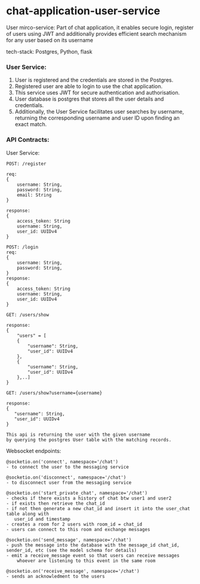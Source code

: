 # chat-application-user-service

User mirco-service: Part of chat application, it enables secure login, register of users using JWT and additionally provides efficient search mechanism for any user based on its username

tech-stack: Postgres, Python, flask


### User Service:

1. User is registered and the credentials are stored in the Postgres.
2. Registered user are able to login to use the chat application.
3. This service uses JWT for secure authentication and authorisation.
4. User database is postgres that stores all the user details and credentials.
5. Additionally, the User Service facilitates user searches by username, returning the corresponding username and user ID upon finding an exact match.



### API Contracts:

User Service:
```
POST: /register

req:
{
    username: String,
    password: String,
    email: String
}

response:
{
    access_token: String
    username: String,
    user_id: UUIDv4
}

POST: /login
req:
{
    username: String,
    password: String,
}
response:
{
    access_token: String
    username: String,
    user_id: UUIDv4
}

GET: /users/show

response:
{
    "users" = [
    {
        "username": String,
        "user_id": UUIDv4
    }, 
    {
        "username": String,
        "user_id": UUIDv4
    },..]
}

GET: /users/show?username={username}

response:
{
   "username": String,
   "user_id": UUIDv4
}

This api is returning the user with the given username 
by querying the postgres User table with the matching records.
```
Websocket endpoints:

```
@socketio.on('connect', namespace='/chat')
- to connect the user to the messaging service

@socketio.on('disconnect', namespace='/chat')
- to disconnect user from the messaging service

@socketio.on('start_private_chat', namespace='/chat')
- checks if there exists a history of chat btw user1 and user2
- if exists then retrieve the chat_id
- if not then generate a new chat_id and insert it into the user_chat table along with
   user_id and timestamp
- creates a room for 2 users with room_id = chat_id
- users can connect to this room and exchange messages

@socketio.on('send_message', namespace='/chat')
- push the message into the database with the message_id chat_id, sender_id, etc (see the model schema for details)
- emit a receive_message event so that users can receive messages 
    whoever are listening to this event in the same room

@socketio.on('receive_message', namespace='/chat')
- sends an acknowledment to the users
```
